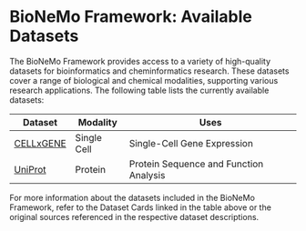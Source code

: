 # BioNeMo Framework: Available Datasets

The BioNeMo Framework provides access to a variety of high-quality datasets for bioinformatics and cheminformatics research. These datasets cover a range of biological and chemical modalities, supporting various research applications. The following table lists the currently available datasets:

| **Dataset**                 | **Modality** | **Uses**                               |
| --------------------------- | ------------ | -------------------------------------- |
| [CELLxGENE](./CELLxGENE.md) | Single Cell  | Single-Cell Gene Expression            |
| [UniProt](./uniprot.md)     | Protein      | Protein Sequence and Function Analysis |

For more information about the datasets included in the BioNeMo Framework, refer to the Dataset Cards linked in the table above or the original sources referenced in the respective dataset descriptions.
